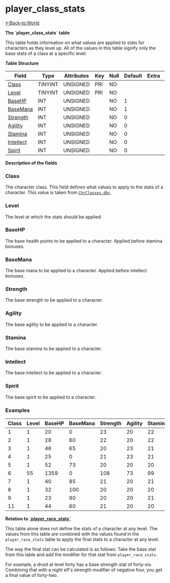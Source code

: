 # player_class_stats

[<-Back-to:World](database-world)

**The \`player_class_stats\` table**

This table holds information on what values are applied to stats for characters as they level up. All of the values in this table signify only the base stats of a class at a specific level.

**Table Structure**

| Field          | Type    | Attributes | Key | Null | Default | Extra | Comment |
| -------------- | ------- | ---------- | --- | ---- | ------- | ----- | ------- |
| [Class][1]     | TINYINT | UNSIGNED   | PRI | NO   |         |       |         |
| [Level][2]     | TINYINT | UNSIGNED   | PRI | NO   |         |       |         |
| [BaseHP][3]    | INT     | UNSIGNED   |     | NO   | 1       |       |         |
| [BaseMana][4]  | INT     | UNSIGNED   |     | NO   | 1       |       |         |
| [Strength][5]  | INT     | UNSIGNED   |     | NO   | 0       |       |         |
| [Agility][6]   | INT     | UNSIGNED   |     | NO   | 0       |       |         |
| [Stamina][7]   | INT     | UNSIGNED   |     | NO   | 0       |       |         |
| [Intellect][8] | INT     | UNSIGNED   |     | NO   | 0       |       |         |
| [Spirit][9]    | INT     | UNSIGNED   |     | NO   | 0       |       |         |

[1]: #Class
[2]: #Level
[3]: #BaseHP
[4]: #BaseMana
[5]: #Strength
[6]: #Agility
[7]: #Stamina
[8]: #Intellect
[9]: #Spirit

**Description of the fields**

### Class

The character class. This field defines what values to apply to the stats of a character. This value is taken from [`ChrClasses.dbc`](chrclasses).

### Level

The level at which the stats should be applied.

### BaseHP

The base health points to be applied to a character. Applied before stamina bonuses.

### BaseMana

The base mana to be applied to a character. Applied before intellect bonuses.

### Strength

The base strength to be applied to a character.

### Agility

The base agility to be applied to a character.

### Stamina

The base stamina to be applied to a character.

### Intellect

The base intellect to be applied to a character.

### Spirit

The base spirit to be applied to a character.

### Examples

| Class | Level | BaseHP | BaseMana | Strength | Agility | Stamina | Intellect | Spirit |
| ----- | ----- | ------ | -------- | -------- | ------- | ------- | --------- | ------ |
| 1     | 1     | 20     | 0        | 23       | 20      | 22      | 20        | 20     |
| 2     | 1     | 28     | 60       | 22       | 20      | 22      | 20        | 21     |
| 3     | 1     | 46     | 65       | 20       | 23      | 21      | 20        | 21     |
| 4     | 1     | 25     | 0        | 21       | 23      | 21      | 20        | 20     |
| 5     | 1     | 52     | 73       | 20       | 20      | 20      | 22        | 23     |
| 6     | 55    | 1359   | 0        | 108      | 73      | 99      | 29        | 42     |
| 7     | 1     | 40     | 85       | 21       | 20      | 21      | 21        | 22     |
| 8     | 1     | 32     | 100      | 20       | 20      | 20      | 23        | 22     |
| 9     | 1     | 23     | 90       | 20       | 20      | 21      | 22        | 22     |
| 11    | 1     | 44     | 60       | 21       | 20      | 20      | 22        | 22     |

**Relation to [\`player_race_stats\`](player_race_stats)**

This table alone does not define the stats of a character at any level. The values from this table are combined with the values found in the `player_race_stats` table to apply the final stats to a character at any level.

The way the final stat can be calculated is as follows: Take the base stat from this table and add the modifier for that stat from `player_race_stats`.

For example, a druid at level forty has a base strength stat of forty-six. Combining that with a night elf's strength modifier of negative four, you get a final value of forty-two.
